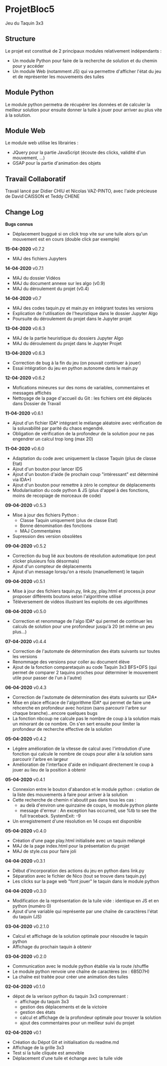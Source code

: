 # ProjetBloc5
Jeu du Taquin 3x3

## Structure 
Le projet est constitué de 2 principaux modules relativement indépendants :
- Un module Python pour faire de la recherche de solution et du chemin pour y accéder
- Un module Web (notamment JS) qui va permettre d'afficher l'état du jeu et de représenter les mouvements des tuiles

## Module Python
Le module python permetra de récupérer les données et de calculer la meilleur solution pour ensuite donner la tuile à jouer pour arriver au plus vite à la solution.

## Module Web
Le module web utilise les librairies :
- JQuery pour la partie JavaScript (écoute des clicks, validité d'un mouvement, ...)
- GSAP pour la partie d'animation des objets

## Travail Collaboratif
Travail lancé par Didier CHIU et Nicolas VAZ-PINTO, avec l'aide précieuse de David CAISSON et Teddy CHENE

## Change Log

**Bugs connus**
- Déplacement buggué si on click trop vite sur une tuile alors qu'un mouvement est en cours (double click par exemple)

**15-04-2020** v0.7.2
- MAJ des fichiers Jupyters

**14-04-2020** v0.7.1
- MAJ du dossier Vidéos
- MAJ du document annexe sur les algo (v0.9)
- MAJ du déroulement du projet (v0.4)

**14-04-2020** v0.7
- MAJ des codes taquin.py et main.py en intégrant toutes les versions
- Explication de l'utilisation de l'heuristique dans le dossier Jupyter Algo
- Poursuite du déroulement du projet dans le Jupyter projet

**13-04-2020** v0.6.3
- MAJ de la partie heuristique du dossiers Jupyter Algo
- MAJ du déroulement du projet dans le Jupyter Projet

**13-04-2020** v0.6.3
- Correction de bug à la fin du jeu (on pouvait continuer à jouer)
- Essai intégration du jeu en python autonome dans le main.py

**12-04-2020** v0.6.2
- Mofications mineures sur des noms de variables, commentaires et messages affichés
- Nettoyage de la page d'accueil du Git : les fichiers ont été déplacés dans Dossier de Travail

**11-04-2020** v0.6.1
- Ajout d'un fichier IDA* intégrant le mélange aléatoire avec vérification de la soluvabilité par parité du chaos engendré.
- Obligation de vérification de la profondeur de la solution pour ne pas engendrer un calcul trop long (max 20)

**11-04-2020** v0.6.0
- Adaptation du code avec uniquement la classe Taquin (plus de classe Etat)
- Ajout d'un bouton pour lancer IDS
- Ajout d'un bouton d'aide (le prochain coup "intéressant" est déterminé via IDA*)
- Ajout d'un bouton pour remettre à zéro le compteur de déplacements
- Modularisation du code python & JS (plus d'appel à des fonctions, moins de recopiage de morceaux de code)

**09-04-2020** v0.5.3
- Mise à jour des fichiers Python :
  - Classe Taquin uniquement (plus de classe Etat)
  - Bonne dénomination des fonctions
  - MAJ Commentaires
- Supression des version obsolètes

**09-04-2020** v0.5.2
- Correction du bug lié aux boutons de résolution automatique (on peut clicker plusieurs fois désormais)
- Ajout d'un compteur de déplacements
- Ajout d'un message lorsqu'on a résolu (manuellement) le taquin

**09-04-2020** v0.5.1
- Mise à jour des fichiers taquin.py, link.py, play.html et process.js pour proposer différents boutons selon l'algorithme utilisé
- Téléversement de vidéos illustrant les exploits de ces algorithmes

**08-04-2020** v0.5.0
- Correction et renommage de l'algo IDA* qui permet de continuer les calculs de solution pour une profondeur jusqu'à 20 (et même un peu plus...)

**07-04-2020** v0.4.4
- Correction de l'automate de détermination des états suivants sur toutes les versions
- Renommage des versions pour coller au document élève
- Ajout de la fonction comparetaquin au code Taquin 3x3 BFS+DFS (qui permet de comparer 2 taquins proches pour déterminer le mouvement utile pour passer de l'un à l'autre) 

**06-04-2020** v0.4.3
- Correction de l'automate de détermination des états suivants sur IDA*
- Mise en place efficace de l'algorithme IDA* qui permet de faire une rehcerche en profondeur avec horizon (sans parcourir l'arbre sur chaque branche)...encore quelques bugs
- La fonction nbcoup ne calcule pas le nombre  de coup à la solution mais un minorant de ce nombre. On s'en sert ensuite pour limiter la profondeur de recherche effective de la solution

**05-04-2020** v0.4.2
- Légère amélioration de la vitesse de calcul avec l'introdution d'une fonction qui calcule le nombre de coups pour aller à la solution sans parcourir l'arbre en largeur
- Amélioration de l'interface d'aide en indiquant directement le coup à jouer au lieu de la position à obtenir

**05-04-2020** v0.4.1
- Connexion entre le bouton d'abandon et le module python : création de la liste des mouvements à faire pour arriver à la solution
- Cette recherche de chemin n'aboutit pas dans tous les cas : 
  - au delà d'environ une quinzaine de coups, le module python plante
  - message d'erreur : An exception has occurred, use %tb to see the full traceback. SystemExit: -9
 - Un enregistrement d'une résolution en 14 coups est disponible

**05-04-2020** v0.4.0
- Création d'une page play.html initialisée avec un taquin mélangé
- MAJ de la page index.html pour la présentation du projet
- MAJ de style.css pour faire joli

**04-04-2020** v0.3.1
- Début d'incorporation des actions du jeu en python dans link.py
- Séparation avec le fichier de Nico (tout se trouve dans taquin.py)
- Les clicks sur la page web "font jouer" le taquin dans le module python

**04-04-2020** v0.3.0
- Modification de la représentation de la tuile vide : identique en JS et en python (numéro 0)
- Ajout d'une variable qui représente par une chaîne de caractères l'état du taquin (JS)

**03-04-2020** v0.2.1.0
- Calcul et affichage de la solution optimale pour résoudre le taquin python
- Affichage du prochain taquin à obtenir

**03-04-2020** v0.2.0
- Communication avec le module python établie via la route /shuffle
- Le module python renvoie une chaîne de caractères (ex : 6B5D7H)
- La chaîne est traitée pour créer une animation des tuiles

**02-04-2020** v0.1.0
- dépot de la verison python du taquin 3x3 comprennant :
  - affichage du taquin 3x3
  - gestion des déplacements et de la victoire
  - gestion des états
  - calcul et affichage de la profondeur optimale pour trouver la solution
  - ajout des commentaires pour un meilleur suivi du projet

**02-04-2020** v0.1
- Création du Dépot Git et initialisation du readme.md
- Affichage de la grille 3x3
- Test si la tuile cliquée est amovible
- Déplacement d'une tuile et échange avec la tuile vide

